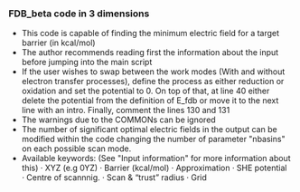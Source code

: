 ### FDB_beta code in 3 dimensions

- This code is capable of finding the minimum electric field for a target barrier (in kcal/mol)
- The author recommends reading first the information about the input before jumping into the main script
- If the user wishes to swap between the work modes (With and without electron transfer processes), define the process as either reduction or oxidation and set the potential to 0. On top of that, at line 40 either delete the potential from the definition of E_fdb or move it to the next line with an intro. Finally, comment the lines 130 and 131
- The warnings due to the COMMONs can be ignored
- The number of significant optimal electric fields in the output can be modified within the code changing the number of parameter "nbasins" on each possible scan mode.
- Available keywords: (See "Input information" for more information about this)
        · XYZ (e.g 0YZ)
        · Barrier (kcal/mol)
        · Approximation
        · SHE potential  
        · Centre of scannnig. 
        · Scan & “trust” radius
        · Grid

